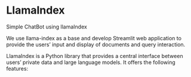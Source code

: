 # LlamaIndex
Simple ChatBot using llamaIndex 

We use llama-index as a base and develop Streamlit web application to provide the users’ input and display of documents and query interaction.

LlamaIndex is a Python library that provides a central interface between users’ private data and large language models. It offers the following features:
